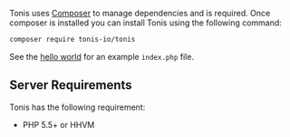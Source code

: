 Tonis uses [Composer](https://getcomposer.org/download/) to manage dependencies and is required. Once composer is 
installed you can install Tonis using the following command:

```sh
composer require tonis-io/tonis
```

See the [hello world](/getting-started/hello-world) for an example `index.php` file.

Server Requirements
-------------------

Tonis has the following requirement:

  * PHP 5.5+ or HHVM
  

